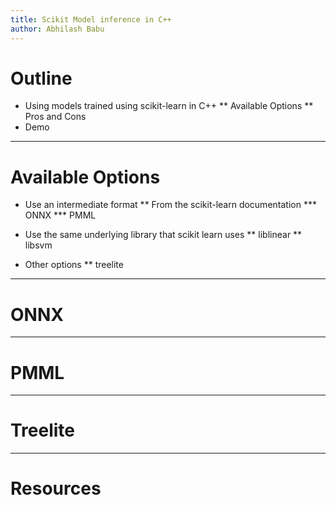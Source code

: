 ```yaml
---
title: Scikit Model inference in C++
author: Abhilash Babu
---
```


# Outline

* Using models trained using scikit-learn in C++
** Available Options
** Pros and Cons
* Demo

---

# Available Options

* Use an intermediate format
** From the scikit-learn documentation
*** ONNX
*** PMML

* Use the same underlying library that scikit learn uses
** liblinear
** libsvm

* Other options
** treelite

---

# ONNX

---

# PMML

---

# Treelite

---

# Resources